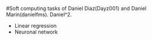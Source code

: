 #Soft computing tasks of Daniel Diaz(Dayz001) and Daniel Marin(danielfms). Daniel^2.

- Linear regression
- Neuronal network
